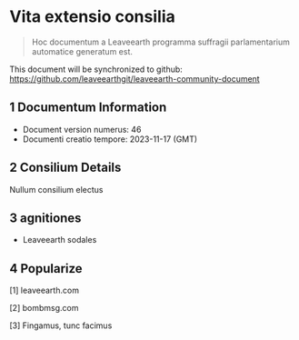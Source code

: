 # Vita extensio consilia

>Hoc documentum a Leaveearth programma suffragii parlamentarium automatice generatum est.

This document will be synchronized to github: https://github.com/leaveearthgit/leaveearth-community-document

## 1 Documentum Information

- Document version numerus: 46
- Documenti creatio tempore: 2023-11-17 (GMT)

## 2 Consilium Details

Nullum consilium electus

## 3 agnitiones
* Leaveearth sodales

## 4 Popularize
[1] leaveearth.com

[2] bombmsg.com

[3] Fingamus, tunc facimus
